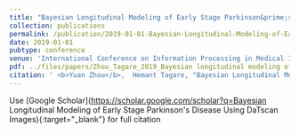 ```yaml
---
title: "Bayesian Longitudinal Modeling of Early Stage Parkinson&prime;s Disease Using DaTscan Images"
collection: publications
permalink: /publication/2019-01-01-Bayesian-Longitudinal-Modeling-of-Early-Stage-Parkinsons-Disease-Using-DaTscan-Images
date: 2019-01-01
pubtype: conference
venue: 'International Conference on Information Processing in Medical Imaging'
pdf: ../files/papers/Zhou_Tagare_2019_Bayesian longitudinal modeling of early stage Parkinson's disease using DaTscan images.pdf
citation: ' <b>Yuan Zhou</b>,  Hemant Tagare, "Bayesian Longitudinal Modeling of Early Stage Parkinson&prime;s Disease Using DaTscan Images." <i>International Conference on Information Processing in Medical Imaging</i>, 2019.'
---
```

Use [Google Scholar](https://scholar.google.com/scholar?q=Bayesian Longitudinal Modeling of Early Stage Parkinson&#x27;s Disease Using DaTscan Images){:target="_blank"} for full citation